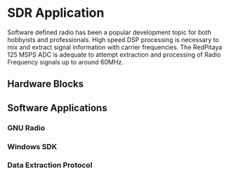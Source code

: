# SDR Application

Software defined radio has been a popular development topic for both hobbyists and professionals.
High speed DSP processing is necessary to mix and extract signal information with carrier frequencies.
The RedPitaya 125 MSPS ADC is adequate to attempt extraction and processing of Radio Frequency 
signals up to around 60MHz.

## Hardware Blocks

## Software Applications

### GNU Radio


### Windows SDK


### Data Extraction Protocol


